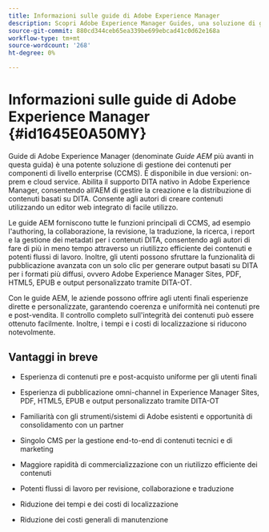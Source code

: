 ```yaml
---
title: Informazioni sulle guide di Adobe Experience Manager
description: Scopri Adobe Experience Manager Guides, una soluzione di gestione dei contenuti per componenti basata su DITA di livello enterprise. Conoscere i vantaggi delle guide AEM.
source-git-commit: 880cd344ceb65ea339be699ebcad41c0d62e168a
workflow-type: tm+mt
source-wordcount: '268'
ht-degree: 0%

---
```


# Informazioni sulle guide di Adobe Experience Manager {#id1645E0A50MY}

Guide di Adobe Experience Manager \(denominate *Guide AEM* più avanti in questa guida\) è una potente soluzione di gestione dei contenuti per componenti di livello enterprise \(CCMS\). È disponibile in due versioni: on-prem e cloud service. Abilita il supporto DITA nativo in Adobe Experience Manager, consentendo all’AEM di gestire la creazione e la distribuzione di contenuti basati su DITA. Consente agli autori di creare contenuti utilizzando un editor web integrato di facile utilizzo.

Le guide AEM forniscono tutte le funzioni principali di CCMS, ad esempio l&#39;authoring, la collaborazione, la revisione, la traduzione, la ricerca, i report e la gestione dei metadati per i contenuti DITA, consentendo agli autori di fare di più in meno tempo attraverso un riutilizzo efficiente dei contenuti e potenti flussi di lavoro. Inoltre, gli utenti possono sfruttare la funzionalità di pubblicazione avanzata con un solo clic per generare output basati su DITA per i formati più diffusi, ovvero Adobe Experience Manager Sites, PDF, HTML5, EPUB e output personalizzato tramite DITA-OT.

Con le guide AEM, le aziende possono offrire agli utenti finali esperienze dirette e personalizzate, garantendo coerenza e uniformità nei contenuti pre e post-vendita. Il controllo completo sull&#39;integrità dei contenuti può essere ottenuto facilmente. Inoltre, i tempi e i costi di localizzazione si riducono notevolmente.

## Vantaggi in breve

- Esperienza di contenuti pre e post-acquisto uniforme per gli utenti finali

- Esperienza di pubblicazione omni-channel in Experience Manager Sites, PDF, HTML5, EPUB e output personalizzato tramite DITA-OT

- Familiarità con gli strumenti/sistemi di Adobe esistenti e opportunità di consolidamento con un partner

- Singolo CMS per la gestione end-to-end di contenuti tecnici e di marketing

- Maggiore rapidità di commercializzazione con un riutilizzo efficiente dei contenuti

- Potenti flussi di lavoro per revisione, collaborazione e traduzione

- Riduzione dei tempi e dei costi di localizzazione

- Riduzione dei costi generali di manutenzione
